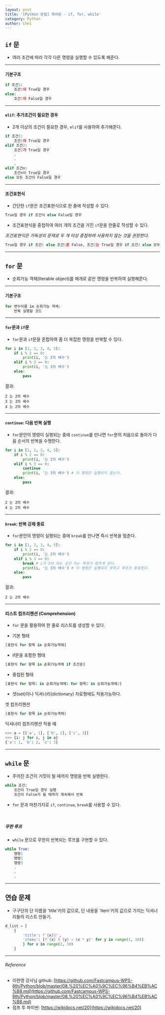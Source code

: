 ```yaml
---
layout: post
title: '[Python 문법] 제어문 - if, for, while'
category: Python
author: Che1
---
```


## `if` 문

- 여러 조건에 따라 각각 다른 명령을 실행할 수 있도록 해준다.

- - -

#### 기본구조

```python
if 조건1:
    조건1이 True일 경우
else:
    조건1이 False일 경우
```
- - -

#### `elif`: 추가조건이 필요한 경우

- 2개 이상의 조건이 필요한 경우, `elif`를 사용하여 추가해준다.

```python
if 조건1:
    조건1이 True일 경우
elif 조건2:
    조건2가 True일 경우
    .
    .
    .
elif 조건n:
    조건n이 True일 경우
else 모든 조건이 False일 경우
```

- - -

#### 조건표현식
- 간단한 `if`문은 조건표현식으로 한 줄에 작성할 수 있다.

```python
True일 경우 if 조건식 else False일 경우
```

- 조건표현식을 중첩하여 여러 개의 조건을 가진 `if`문을 한줄로 작성할 수 있다.    

*조건표현식은 가독성의 문제로 두 개 이상 중첩하여 사용하지 않는 것을 권장한다.*

```python
True일 경우 if 조건1 else 조건1은 False, 조건2는 True일 경우 if 조건2 else 모두 False인 경우
```

- - -

## `for` 문

- 순회가능 객체(Iterable object)를 매개로 같은 명령을 반복하여 실행해준다.

- - -
#### 기본구조

```python
for 변수이름 in 순회가능 객체:
    반복 실행할 코드
```

- - -

#### `for`문과 `if`문

- `for`문과 `if`문을 혼합하여 좀 더 복잡한 명령을 반복할 수 있다.

```python
for i in [1, 2, 3, 4, 5]:
    if i % 2 == 0:
        print(i, '는 2의 배수')
    elif i % 3 == 0:
        print(i, '는 3의 배수')
    else:
        pass
```
결과:
```
2 는 2의 배수
3 는 3의 배수
4 는 2의 배수
```

- - -

#### `continue`: 다음 반복 실행

- `for`문안의 명령이 실행되는 중에 `continue`를 만나면 `for`문의 처음으로 돌아가 다음 순서의 반복을 수행한다.

```python
for i in [1, 2, 3, 4, 5]:
    if i % 2 == 0:
        print(i, '는 2의 배수')
    elif i % 3 == 0:
        continue
        print(i, '는 3의 배수') # 이 명령은 실행되지 않는다.
    else:
        pass
```
결과:
```
2 는 2의 배수
4 는 2의 배수
```
- - -

#### `break`: 반복 강제 종료

- `for`문안의 명령이 실행되는 중에 `break`를 만나면 즉시 반복을 멈춘다.

```python
for i in [1, 2, 3, 4, 5]:
    if i % 2 == 0:
        print(i, '는 2의 배수')
    elif i % 3 == 0:
        break # i가 3이 되는 순간 for 루프가 멈추게 된다.
        print(i, '는 3의 배수') # 이 명령은 실행되지 못하고 루프가 종료된다.
    else:
        pass
```
결과:
```
2 는 2의 배수
```
- - -

#### 리스트 컴프리헨션 (Comprehension)

- `for` 문을 활용하여 한 줄로 리스트를 생성할 수 있다.

- 기본 형태
```python
[표현식 for 항목 in 순회가능객체]
```
- if문을 포함한 형태

```python
[표현식 for 항목 in 순회가능객체 if 조건문]
```

- 중첩된 형태

```python
[표현식 for 항목1 in 순회가능객체1 for 항목2 in 순회가능객체2]
```

- 셋(set)이나 딕셔너리(dictionary) 자료형에도 적용가능하다.

셋 컴프리헨션
```python
(표현식 for 항목 in 순회가능객체)
```

딕셔너리 컴프리헨션 적용 예
```python
>>> a = [['a', 1], ['b', 2], ['c', 3]]
>>> {i: j for i, j in a}
{'a': 1, 'b': 2, 'c': 3}
```
- - -

## `while` 문

- 주어진 조건이 거짓이 될 때까지 명령을 반복 실행한다.

```python
while 조건:
    조건이 True일 경우 실행
    조건이 False가 될 때까지 계속해서 반복
```

- `for` 문과 마찬가지로 `if`, `continue`, `break`를 사용할 수 있다.

<br>

##### 무한 루프

- `while` 문으로 무한히 반복되는 루프를 구현할 수 있다.

```python
while True:
    명령1
    명령2
    명령3
    .
    .
    .
```

- - -


## 연습 문제
- 구구단의 단 이름을 'title'키의 값으로, 단 내용을 'item'키의 값으로 가지는 딕셔너리들의 리스트 만들기.

```python
d_list = [
    {
        'title': f'{x}단', 
        'items': [f'{x} X {y} = {x * y}' for y in range(1, 10)]
        } for x in range(2, 10)
    ]
```

- - -

###### Reference

- 이한영 강사님 github: [https://github.com/Fastcampus-WPS-6th/Python/blob/master/08.%20%EC%A0%9C%EC%96%B4%EB%AC%B8.md](https://github.com/Fastcampus-WPS-6th/Python/blob/master/08.%20%EC%A0%9C%EC%96%B4%EB%AC%B8.md)  
- 점프 투 파이썬: [https://wikidocs.net/20](https://wikidocs.net/20)
